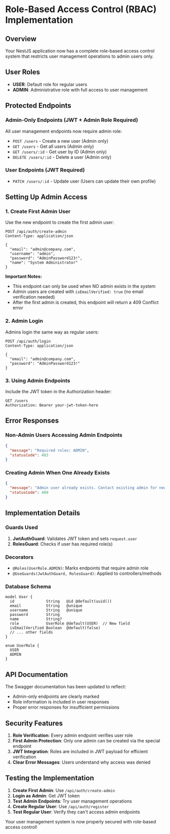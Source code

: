 # Role-Based Access Control (RBAC) Implementation

## Overview

Your NestJS application now has a complete role-based access control system that restricts user management operations to admin users only.

## User Roles

- **USER**: Default role for regular users
- **ADMIN**: Administrative role with full access to user management

## Protected Endpoints

### Admin-Only Endpoints (JWT + Admin Role Required)

All user management endpoints now require admin role:

- `POST /users` - Create a new user (Admin only)
- `GET /users` - Get all users (Admin only) 
- `GET /users/:id` - Get user by ID (Admin only)
- `DELETE /users/:id` - Delete a user (Admin only)

### User Endpoints (JWT Required)

- `PATCH /users/:id` - Update user (Users can update their own profile)

## Setting Up Admin Access

### 1. Create First Admin User

Use the new endpoint to create the first admin user:

```http
POST /api/auth/create-admin
Content-Type: application/json

{
  "email": "admin@company.com",
  "username": "admin",
  "password": "AdminPassword123!",
  "name": "System Administrator"
}
```

**Important Notes:**
- This endpoint can only be used when NO admin exists in the system
- Admin users are created with `isEmailVerified: true` (no email verification needed)
- After the first admin is created, this endpoint will return a 409 Conflict error

### 2. Admin Login

Admins login the same way as regular users:

```http
POST /api/auth/login
Content-Type: application/json

{
  "email": "admin@company.com",
  "password": "AdminPassword123!"
}
```

### 3. Using Admin Endpoints

Include the JWT token in the Authorization header:

```http
GET /users
Authorization: Bearer your-jwt-token-here
```

## Error Responses

### Non-Admin Users Accessing Admin Endpoints

```json
{
  "message": "Required roles: ADMIN",
  "statusCode": 403
}
```

### Creating Admin When One Already Exists

```json
{
  "message": "Admin user already exists. Contact existing admin for new admin creation.",
  "statusCode": 409
}
```

## Implementation Details

### Guards Used

1. **JwtAuthGuard**: Validates JWT token and sets `request.user`
2. **RolesGuard**: Checks if user has required role(s)

### Decorators

- `@Roles(UserRole.ADMIN)`: Marks endpoints that require admin role
- `@UseGuards(JwtAuthGuard, RolesGuard)`: Applied to controllers/methods

### Database Schema

```prisma
model User {
  id              String   @id @default(uuid())
  email           String   @unique
  username        String   @unique
  password        String
  name            String?
  role            UserRole @default(USER)  // New field
  isEmailVerified Boolean  @default(false)
  // ... other fields
}

enum UserRole {
  USER
  ADMIN
}
```

## API Documentation

The Swagger documentation has been updated to reflect:
- Admin-only endpoints are clearly marked
- Role information is included in user responses
- Proper error responses for insufficient permissions

## Security Features

1. **Role Verification**: Every admin endpoint verifies user role
2. **First Admin Protection**: Only one admin can be created via the special endpoint
3. **JWT Integration**: Roles are included in JWT payload for efficient verification
4. **Clear Error Messages**: Users understand why access was denied

## Testing the Implementation

1. **Create First Admin**: Use `/api/auth/create-admin`
2. **Login as Admin**: Get JWT token
3. **Test Admin Endpoints**: Try user management operations
4. **Create Regular User**: Use `/api/auth/register`
5. **Test Regular User**: Verify they can't access admin endpoints

Your user management system is now properly secured with role-based access control!